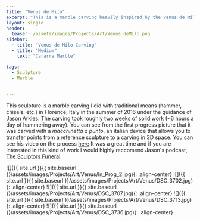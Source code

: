 ```yaml
---
title: "Venus de Milo"
excerpt: "This is a marble carving heavily inspired by the Venus de Milo"
layout: single
header:
  teaser: /assets/images/Projects/Art/Venus_deMilo.png
sidebar:
  - title: "Venus de Milo Carving"
  - title: "Medium"
    text: "Cararra Marble"

tags:
  - Sculpture
  - Marble
  

---
```


This sculpture is a marble carving I did with traditional means (hammer, chisels, etc.) in Florence, Italy in the summer of 2016 under the guidance of Jason Arkles. The carving took roughly two weeks of solid work (~6 hours a day of hammering away). You can see from the first progress picture that it was carved with a *macchinetta a punto*, an italian device that allows you to transfer points from a reference sculpture to a carving in 3D space. You can see his video on the process [here](https://www.youtube.com/watch?v=wPM62HDJbms) It was a great time and if you are interested in this kind of work I would highly reccomend Jason's podcast, [The Sculptors Funeral](http://www.thesculptorsfuneral.com/).

![]({{ site.url }}{{ site.baseurl }}/assets/images/Projects/Art/Venus/In_Prog_2.jpg){: .align-center}
![]({{ site.url }}{{ site.baseurl }}/assets/images/Projects/Art/Venus/DSC_3702.jpg){: .align-center}
![]({{ site.url }}{{ site.baseurl }}/assets/images/Projects/Art/Venus/DSC_3707.jpg){: .align-center}
![]({{ site.url }}{{ site.baseurl }}/assets/images/Projects/Art/Venus/DSC_3713.jpg){: .align-center}
![]({{ site.url }}{{ site.baseurl }}/assets/images/Projects/Art/Venus/DSC_3736.jpg){: .align-center}

